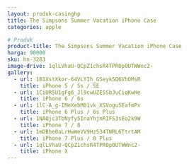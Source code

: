 ```yaml
---
layout: produk-casinghp
title: The Simpsons Summer Vacation iPhone Case
categories: apple

# Produk
product-title: The Simpsons Summer Vacation iPhone Case
harga: 90000
sku: hn-3283
image-drive: 1qlLVhaU-QCpZ1chsR4TPR0p0UTWWnc2-
gallery:
  - url: 1B1XstXkor-64VLYIh_GSeykSQ6VhOMsR
    title: iPhone 5 / 5s / SE
  - url: 1CiUR5U1gFg6_Jl9cwUZESSbJuCiqKwHe
    title: iPhone 6 / 6s
  - url: 1lC-A_g-IMeXebM01vk_XSVogu5EafmPx
    title: iPhone 6 Plus / 6s Plus
  - url: 1NAQjc3TbNyfy5InaYhjnRIFS3sEo2k9W
    title: iPhone 7 / 8
  - url: 1mDBhe0aLrHwWeVV9Hz534TNRL6TtrtAM
    title: iPhone 7 Plus / 8 Plus
  - url: 1qlLVhaU-QCpZ1chsR4TPR0p0UTWWnc2-
    title: iPhone X
---
```

